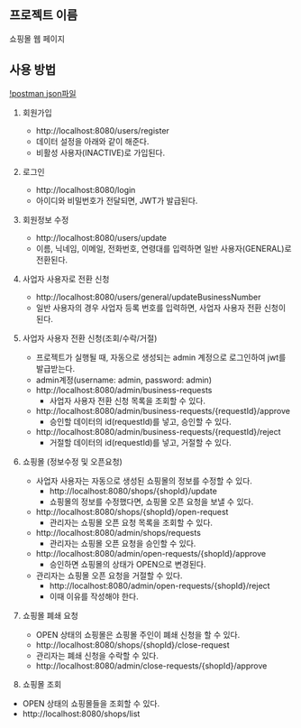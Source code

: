 ## 프로젝트 이름
쇼핑몰 웹 페이지

## 사용 방법
[!postman json파일](/Project_mall.postman_collection.json)
1. 회원가입
   - http://localhost:8080/users/register
   - 데이터 설정을 아래와 같이 해준다.
   - 비활성 사용자(INACTIVE)로 가입된다.
2. 로그인
   - http://localhost:8080/login
   - 아이디와 비밀번호가 전달되면, JWT가 발급된다.
3. 회원정보 수정
   - http://localhost:8080/users/update
   - 이름, 닉네임, 이메일, 전화번호, 연령대를 입력하면 일반 사용자(GENERAL)로 전환된다.
4. 사업자 사용자로 전환 신청
   - http://localhost:8080/users/general/updateBusinessNumber
   - 일반 사용자의 경우 사업자 등록 번호를 입력하면, 사업자 사용자 전환 신청이 된다.
5. 사업자 사용자 전환 신청(조회/수락/거절)
   - 프로젝트가 실행될 때, 자동으로 생성되는 admin 계정으로 로그인하여 jwt를 발급받는다.
   - admin계정(username: admin, password: admin)
   - http://localhost:8080/admin/business-requests
     - 사업자 사용자 전환 신청 목록을 조회할 수 있다.
   - http://localhost:8080/admin/business-requests/{requestId}/approve
     - 승인할 데이터의 id(requestId)를 넣고, 승인할 수 있다.
   - http://localhost:8080/admin/business-requests/{requestId}/reject
     - 거절할 데이터의 id(requestId)를 넣고, 거절할 수 있다.
6. 쇼핑몰 (정보수정 및 오픈요청)
   - 사업자 사용자는 자동으로 생성된 쇼핑몰의 정보를 수정할 수 있다.
     - http://localhost:8080/shops/{shopId}/update
     - 쇼핑몰의 정보를 수정했다면, 쇼핑몰 오픈 요청을 보낼 수 있다.
   - http://localhost:8080/shops/{shopId}/open-request
     - 관리자는 쇼핑몰 오픈 요청 목록을 조회할 수 있다.
   - http://localhost:8080/admin/shops/requests
     - 관리자는 쇼핑몰 오픈 요청을 승인할 수 있다.
   - http://localhost:8080/admin/open-requests/{shopId}/approve
     - 승인하면 쇼핑몰의 상태가 OPEN으로 변경된다.
   - 관리자는 쇼핑몰 오픈 요청을 거절할 수 있다.
     - http://localhost:8080/admin/open-requests/{shopId}/reject
     - 이때 이유를 작성해야 한다.

7. 쇼핑몰 폐쇄 요청
   - OPEN 상태의 쇼핑몰은 쇼핑몰 주인이 폐쇄 신청을 할 수 있다.
   - http://localhost:8080/shops/{shopId}/close-request
   - 관리자는 폐쇄 신청을 수락할 수 있다.
   - http://localhost:8080/admin/close-requests/{shopId}/approve

8. 쇼핑몰 조회
- OPEN 상태의 쇼핑몰들을 조회할 수 있다.
- http://localhost:8080/shops/list

